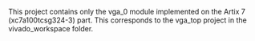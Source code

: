 This project contains only the vga_0 module implemented on the Artix 7 (xc7a100tcsg324-3) part. This corresponds to the vga_top project in the vivado_workspace folder.
